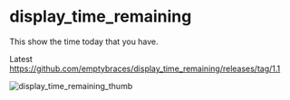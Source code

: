 # display_time_remaining
This show the time today that you have.

Latest
https://github.com/emptybraces/display_time_remaining/releases/tag/1.1

![display_time_remaining_thumb](https://user-images.githubusercontent.com/1441835/82104747-12b2aa00-9753-11ea-863a-907482260311.jpg)
